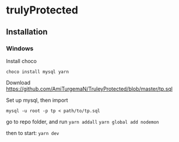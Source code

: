 # trulyProtected

## Installation

### Windows
Install choco
```
choco install mysql yarn
```
Download https://github.com/AmiTurgemaN/TruleyProtected/blob/master/tp.sql

Set up mysql, then import

``` mysql -u root -p tp < path/to/tp.sql ```

go to repo folder, and run
`yarn addall`
`yarn global add nodemon`

then to start:
`yarn dev`
